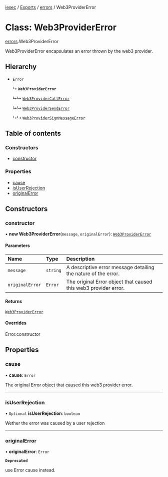 [iexec](../README.md) / [Exports](../modules.md) / [errors](../modules/errors.md) / Web3ProviderError

# Class: Web3ProviderError

[errors](../modules/errors.md).Web3ProviderError

Web3ProviderError encapsulates an error thrown by the web3 provider.

## Hierarchy

- `Error`

  ↳ **`Web3ProviderError`**

  ↳↳ [`Web3ProviderCallError`](errors.Web3ProviderCallError.md)

  ↳↳ [`Web3ProviderSendError`](errors.Web3ProviderSendError.md)

  ↳↳ [`Web3ProviderSignMessageError`](errors.Web3ProviderSignMessageError.md)

## Table of contents

### Constructors

- [constructor](errors.Web3ProviderError.md#constructor)

### Properties

- [cause](errors.Web3ProviderError.md#cause)
- [isUserRejection](errors.Web3ProviderError.md#isuserrejection)
- [originalError](errors.Web3ProviderError.md#originalerror)

## Constructors

### constructor

• **new Web3ProviderError**(`message`, `originalError`): [`Web3ProviderError`](errors.Web3ProviderError.md)

#### Parameters

| Name | Type | Description |
| :------ | :------ | :------ |
| `message` | `string` | A descriptive error message detailing the nature of the error. |
| `originalError` | `Error` | The original Error object that caused this web3 provider error. |

#### Returns

[`Web3ProviderError`](errors.Web3ProviderError.md)

#### Overrides

Error.constructor

## Properties

### cause

• **cause**: `Error`

The original Error object that caused this web3 provider error.

___

### isUserRejection

• `Optional` **isUserRejection**: `boolean`

Wether the error was caused by a user rejection

___

### originalError

• **originalError**: `Error`

**`Deprecated`**

use Error cause instead.
